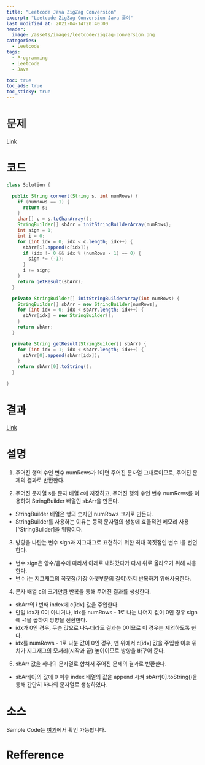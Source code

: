 ```yaml
---
title: "Leetcode Java ZigZag Conversion"
excerpt: "Leetcode ZigZag Conversion Java 풀이"
last_modified_at: 2021-04-14T20:40:00
header:
  image: /assets/images/leetcode/zigzag-conversion.png
categories:
  - Leetcode
tags:
  - Programming
  - Leetcode
  - Java

toc: true
toc_ads: true
toc_sticky: true
---
```

# 문제
[Link](https://leetcode.com/problems/zigzag-conversion/)

# 코드
```java
class Solution {

  public String convert(String s, int numRows) {
    if (numRows == 1) {
      return s;
    }
    char[] c = s.toCharArray();
    StringBuilder[] sbArr = initStringBuilderArray(numRows);
    int sign = 1;
    int i = 0;
    for (int idx = 0; idx < c.length; idx++) {
      sbArr[i].append(c[idx]);
      if (idx != 0 && idx % (numRows - 1) == 0) {
        sign *= (-1);
      }
      i += sign;
    }
    return getResult(sbArr);
  }

  private StringBuilder[] initStringBuilderArray(int numRows) {
    StringBuilder[] sbArr = new StringBuilder[numRows];
    for (int idx = 0; idx < sbArr.length; idx++) {
      sbArr[idx] = new StringBuilder();
    }
    return sbArr;
  }

  private String getResult(StringBuilder[] sbArr) {
    for (int idx = 1; idx < sbArr.length; idx++) {
      sbArr[0].append(sbArr[idx]);
    }
    return sbArr[0].toString();
  }

}
```

# 결과
[Link](https://leetcode.com/submissions/detail/480333369/)

# 설명
1. 주어진 행의 수인 변수 numRows가 1이면 주어진 문자열 그대로이므로, 주어진 문제의 결과로 반환한다.

2. 주어진 문자열 s를 문자 배열 c에 저장하고, 주어진 행의 수인 변수 numRows를 이용하여 StringBuilder 배열인 sbArr을 만든다.
  - StringBuilder 배열은 행의 숫자인 numRows 크기로 만든다.
  - StringBuilder를 사용하는 이유는 동적 문자열의 생성에 효율적인 메모리 사용[^StringBuilder]을 위함이다.

3. 방향을 나탄는 변수 sign과 지그재그로 표현하기 위한 최대 꼭짓점인 변수 i를 선언한다.
  - 변수 sign은 양수/음수에 따라서 아래로 내려갔다가 다시 위로 올라오기 위해 사용한다.
  - 변수 i는 지그재그의 꼭짓점(가장 아랫부분의 길이)까지 반복하기 위해사용한다.

4. 문자 배열 c의 크기만큼 반복을 통해 주어진 결과를 생성한다.
  - sbArr의 i 번째 index에 c\[idx\] 값을 주입한다.
  - 만일 idx가 0이 아니거나, idx를 numRows - 1로 나눈 나머지 값이 0인 경우 sign에 -1을 곱하여 방향을 전환한다.
  - idx가 0인 경우, 무슨 값으로 나누더라도 결과는 0이므로 이 경우는 제외하도록 한다.
  - idx를 numRows - 1로 나눈 값이 0인 경우, 맨 위에서 c\[idx\] 값을 주입한 이후 위치가 지그재그의 모서리(시작과 끝) 높이이므로 방향을 바꾸어 준다.

5. sbArr 값을 하나의 문자열로 합쳐서 주어진 문제의 결과로 반환한다.
  - sbArr[0]의 값에 0 이후 index 배열의 값을 append 시켜 sbArr[0].toString()을 통해 간단히 하나의 문자열로 생성하였다.

# 소스
Sample Code는 [여기](https://github.com/GracefulSoul/leetcode/blob/master/src/main/java/gracefulsoul/problems/ZigZagConversion.java)에서 확인 가능합니다.

# Refference
[^StringBuiler]: [Oracle - Java Tutorials The StringBuilder Class](https://docs.oracle.com/javase/tutorial/java/data/buffers.html)